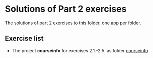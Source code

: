 # Solutions of Part 2 exercises

The solutions of part 2 exercises to this folder, one app per folder.

## Exercise list

- The project **courseinfo** for exercises 2.1.-2.5. as folder [courseinfo](./courseinfo/)
